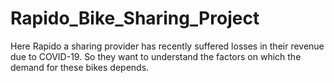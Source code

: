 # Rapido_Bike_Sharing_Project
Here Rapido a sharing provider has recently suffered losses in their revenue due to COVID-19. So they want to understand the factors on which the demand for these bikes depends.
